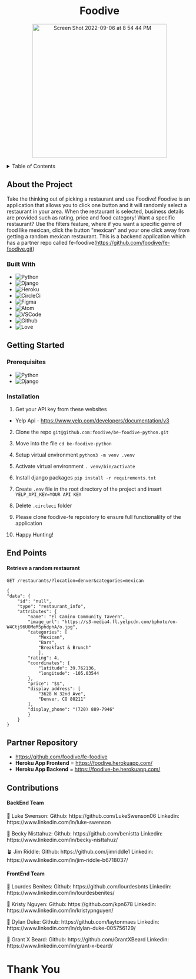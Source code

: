 <h1 align="center">Foodive</h1>
<p align="center">
<img width="364" alt="Screen Shot 2022-09-06 at 8 54 44 PM" src="https://user-images.githubusercontent.com/92293363/188778379-1acef02a-e6be-4505-be9d-2e9d169aea1d.png">
</p>
<details>
<summary> Table of Contents</summary>
<ol>
<li>About the Project</li>
<ul>
<li> Built With </li>
</ul>
<li> Getting Started </li>
<ul>
<li> Prerequisites </li>
<li> Installation </li>
</ul>
<li> EndPoints </li>
<ul>
<li> Partner Repository</li>
</ul>
<ul>
<li> Contributors </li>
</ul>
<li> Thank you </li>
</ol>
</details>

## About the Project
Take the thinking out of picking a restaurant and use Foodive! Foodive is an application that allows you to click one button and it will randomly select a restaurant in your area. When the restaurant is selected, business details are provided such as rating, price and food category! Want a specific restaurant? Use the filters feature, where if you want a specific genre of food like mexican, click the button "mexican" and your one click away from getting a random mexican restaurant. This is a backend application which has a partner repo called fe-foodive(https://github.com/foodive/fe-foodive.git)  

### Built With
- ![Python](https://img.shields.io/badge/Python-3776AB?style=for-the-badge&logo=python&logoColor=white)
- ![Django](https://img.shields.io/badge/Django-092E20?style=for-the-badge&logo=django&logoColor=white)
- ![Heroku](https://img.shields.io/badge/Heroku-430098?style=for-the-badge&logo=heroku&logoColor=white)
- ![CircleCi](https://img.shields.io/badge/circleci-343434?style=for-the-badge&logo=circleci&logoColor=white)
- ![Figma](https://img.shields.io/badge/Figma-F24E1E?style=for-the-badge&logo=figma&logoColor=white)
- ![Atom](https://img.shields.io/badge/Atom-66595C?style=for-the-badge&logo=Atom&logoColor=white)
- ![VSCode](https://img.shields.io/badge/Visual_Studio_Code-0078D4?style=for-the-badge&logo=visual%20studio%20code&logoColor=white)
- ![Github](https://img.shields.io/badge/GitHub-100000?style=for-the-badge&logo=github&logoColor=white)
- ![Love](http://ForTheBadge.com/images/badges/built-with-love.svg)


## Getting Started

### Prerequisites
- ![Python](https://img.shields.io/badge/pythonversion-v3.10.6-blue)
- ![Django](https://img.shields.io/badge/djangoversion-v4.1-blue)

### Installation
1. Get your API key from these websites
- Yelp Api - https://www.yelp.com/developers/documentation/v3

2. Clone the repo
`git@github.com:foodive/be-foodive-python.git`

3. Move into the file
`cd be-foodive-python`

4. Setup virtual environment
`python3 -m venv .venv`

5. Activate virtual environment
`. venv/bin/activate`

6. Install django packages
`pip install -r requirements.txt`

7. Create `.env` file in the root directory of the project and insert `YELP_API_KEY=YOUR API KEY`

8. Delete `.circleci` folder

9. Please clone foodive-fe repoistory to ensure full functionalilty of the application

9. Happy Hunting!

## End Points
#### Retrieve a random restaurant 
```
GET /restaurants/?location=denver&categories=mexican
```

```
{
"data": {
    "id": "null",
    "type": "restaurant_info",
    "attributes": {
        "name": "El Camino Community Tavern",
        "image_url": "https://s3-media4.fl.yelpcdn.com/bphoto/on-W4Ctj96UOMeM5phdphA/o.jpg",
        "categories": [
            "Mexican",
            "Bars",
            "Breakfast & Brunch"
            ],
        "rating": 4,
        "coordinates": {
            "latitude": 39.762136,
            "longitude": -105.03544
        },
        "price": "$$",
        "display_address": [
            "3628 W 32nd Ave",
            "Denver, CO 80211"
        ],
        "display_phone": "(720) 889-7946"
        }
    }
}
```

## Partner Repository
- https://github.com/foodive/fe-foodive
- **Heroku App Frontend**  = https://foodive.herokuapp.com/
- **Heroku App Backend** = https://foodive-be.herokuapp.com/

## Contributions
#### BackEnd Team
<p>📶 Luke Swenson:  Github: https://github.com/LukeSwenson06 Linkedin: https://www.linkedin.com/in/luke-swenson </p>
<p>🥟 Becky Nisttahuz:  Github: https://github.com/benistta Linkedin: https://www.linkedin.com/in/becky-nisttahuz/ </p>
<p>🪴 Jim Riddle:  Github: https://github.com/jimriddle1 Linkedin: https://www.linkedin.com/in/jim-riddle-b6718037/ </p>

#### FrontEnd Team
<p>🍲 Lourdes Benites:  Github: https://github.com/lourdesbnts Linkedin: https://www.linkedin.com/in/lourdesbenites/ </p>
<p>🔖 Kristy Nguyen:  Github: https://github.com/kpn678 Linkedin: https://www.linkedin.com/in/kristypnguyen/ </p>
<p>🌃 Dylan Duke:  Github: https://github.com/laytonmaes Linkedin: https://www.linkedin.com/in/dylan-duke-005756129/ </p>
<p>🎨 Grant X Beard:  Github: https://github.com/GrantXBeard Linkedin: https://www.linkedin.com/in/grant-x-beard/ </p>

# Thank You
